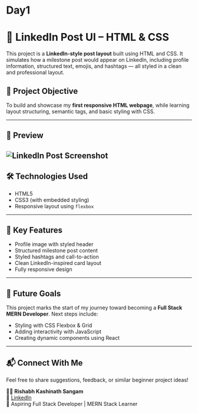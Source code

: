 # Day1
# 🚀 LinkedIn Post UI – HTML & CSS

This project is a **LinkedIn-style post layout** built using HTML and CSS. It simulates how a milestone post would appear on LinkedIn, including profile information, structured text, emojis, and hashtags — all styled in a clean and professional layout.

## 🧠 Project Objective

To build and showcase my **first responsive HTML webpage**, while learning layout structuring, semantic tags, and basic styling with CSS.

---

## 📸 Preview

![LinkedIn Post Screenshot](coding-profile.jpg)
---
## 🛠️ Technologies Used
- HTML5
- CSS3 (with embedded styling)
- Responsive layout using `flexbox`
---

## 📌 Key Features
- Profile image with styled header
- Structured milestone post content
- Styled hashtags and call-to-action
- Clean LinkedIn-inspired card layout
- Fully responsive design
---

## 🚀 Future Goals
This project marks the start of my journey toward becoming a **Full Stack MERN Developer**. Next steps include:
- Styling with CSS Flexbox & Grid
- Adding interactivity with JavaScript
- Creating dynamic components using React
---

## 📬 Connect With Me
Feel free to share suggestions, feedback, or similar beginner project ideas!

👨‍💻 **Rishabh Kashinath Sangam**  
🔗 [LinkedIn](www.linkedin.com/in/rishabh-sangam-5a37b4370)  
💼 Aspiring Full Stack Developer | MERN Stack Learner  
